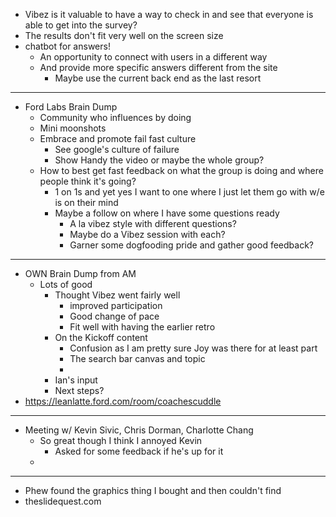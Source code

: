 - Vibez is it valuable to have a way to check in and see that everyone is able to get into the survey?
- The results don't fit very well on the screen size
- chatbot for answers!
	- An opportunity to connect with users in a different way
	- And provide more specific answers different from the site
		- Maybe use the current back end as the last resort
- ---
- Ford Labs Brain Dump
	- Community who influences by doing
	- Mini moonshots
	- Embrace and promote fail fast culture
		- See google's culture of failure
		- Show Handy the video or maybe the whole group?
	- How to best get fast feedback on what the group is doing and where people think it's going?
		- 1 on 1s and yet yes I want to one where I just let them go with w/e is on their mind
		- Maybe a follow on where I have some questions ready
			- A la vibez style with different questions?
			- Maybe do a Vibez session with each?
			- Garner some dogfooding pride and gather good feedback?
- ---
- OWN Brain Dump from AM
	- Lots of good
		- Thought Vibez went fairly well
			- improved participation
			- Good change of pace
			- Fit well with having the earlier retro
		- On the Kickoff content
			- Confusion as I am pretty sure Joy was there for at least part
			- The search bar canvas and topic
			-
		- Ian's input
		- Next steps?
- https://leanlatte.ford.com/room/coachescuddle
- ---
- Meeting w/ Kevin Sivic, Chris Dorman, Charlotte Chang
	- So great though I think I annoyed Kevin
		- Asked for some feedback if he's up for it
	-
- ---
- Phew found the graphics thing I bought and then couldn't find
- theslidequest.com